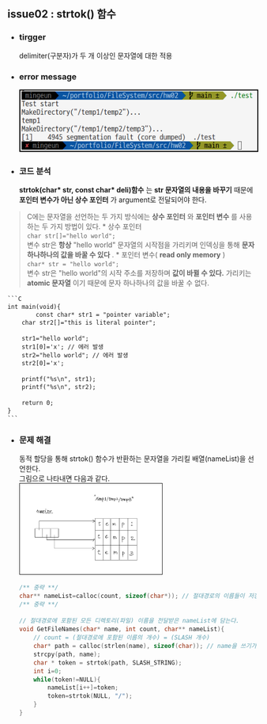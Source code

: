 ## issue02 : strtok() 함수
* ### tirgger  
	delimiter(구분자)가 두 개 이상인 문자열에 대한 적용
* ### error message
	<img src="img/issue02-1.png" style="border: 2px solid black" alt="issue02">   
  
* ### 코드 분석
	__strtok(char* str, const char* deli)함수__ 는 __str 문자열의 내용을 바꾸기__ 때문에 __포인터 변수가 아닌 상수 포인터__ 가 argument로 전달되어야 한다.
>	C에는 문자열을 선언하는 두 가지 방식에는 __상수 포인터__ 와  __포인터 변수__ 를 사용하는 두 가지 방법이 있다.
	* 상수 포인터  
	`char str[]="hello world";`    
	변수 str은 __항상__ "hello world" 문자열의 시작점을 가리키며 인덱싱을 통해 __문자 하나하나의 값을 바꿀 수 있다__ .
	* 포인터 변수( __read only memory__ )    
	`char* str = "hello world";`   
	변수 str은 "hello world"의 시작 주소를 저장하며 __값이 바뀔 수 있다.__ 가리키는 __atomic 문자열__ 이기  때문에 문자 하나하나의 값을 바꿀 수 없다.   

	```C
	int main(void){
			const char* str1 = "pointer variable";
		char str2[]="this is literal pointer";

		str1="hello world";
		str1[0]='x'; // 에러 발생
		str2="hello world"; // 에러 발생
		str2[0]='x';

		printf("%s\n", str1);
		printf("%s\n", str2);

		return 0;
	}
	```
   
* ### 문제 해결
	동적 할당을 통해 strtok() 함수가 반환하는 문자열을 가리킬 배열(nameList)을 선언한다.   
	그림으로 나타내면 다음과 같다.   
	<img src="img/nameList.png" width="60%" height="40%" style="border:1px solid;" alt="nameList">   

	```C 
 	/** 중략 **/
	char** nameList=calloc(count, sizeof(char*)); // 절대경로의 이름들이 저장될 배열
	/** 중략 **/

	// 절대경로에 포함된 모든 디렉토리(파일) 이름을 전달받은 nameList에 담는다.
	void GetFileNames(char* name, int count, char** nameList){
		// count = (절대경로에 포함된 이름의 개수) = (SLASH 개수)
		char* path = calloc(strlen(name), sizeof(char)); // name을 쓰기가 가능한 메모리 공간에 담는다
		strcpy(path, name);
		char * token = strtok(path, SLASH_STRING);
		int i=0;
		while(token!=NULL){
			nameList[i++]=token;
			token=strtok(NULL, "/");
		}
	}
	```

